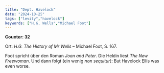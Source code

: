 ```yaml
---
title: "Dept. Havelock"
date: "2024-10-25"
tags: ["levity","havelock"]
keywords: ["H.G. Wells","Michael Foot"]
---
```

**Counter: 32**

Ort: *H.G. The History of Mr Wells* – Michael Foot, S. 167.

Foot spricht über den Roman *Joan and Peter*. Die Heldin liest *The New Freewoman*. Und dann folgt (ein wenig *non sequitur*): But Havelock Ellis was even worse.

